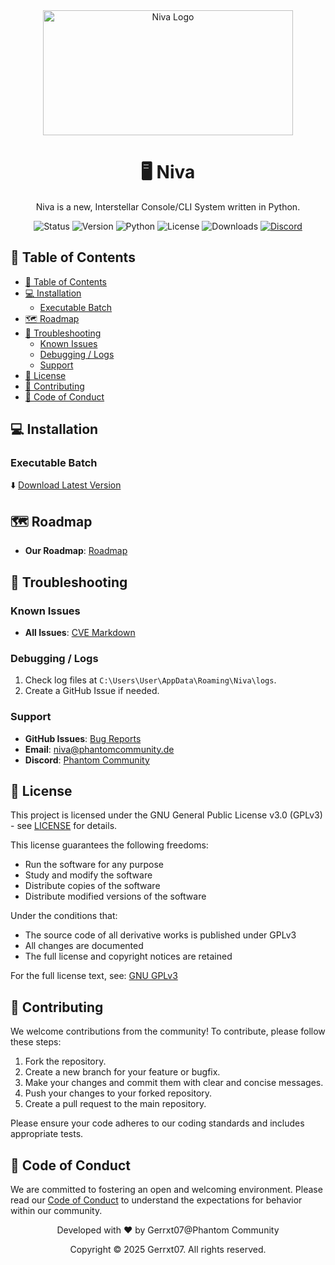 <div align="center">
  <img src="https://cdn.discordapp.com/attachments/1350899519860117554/1350899545881710712/Strave.png?ex=67d86abe&is=67d7193e&hm=6614f47ce6e7e5c7412aae401f992ade2e4365e1867982869480e1e22a6355ec&" alt="Niva Logo" width="400" height="200">
  <h1>🖥️ Niva</h1>
  <p>Niva is a new, Interstellar Console/CLI System written in Python.</p>

  ![Status](https://img.shields.io/badge/Status-Alpha-red)
  ![Version](https://img.shields.io/github/v/release/Gerrxt07/Niva-Console?include_prereleases)
  ![Python](https://img.shields.io/badge/python-3.11+-green.svg)
  ![License](https://img.shields.io/badge/License-GPLv3-blue.svg)
  ![Downloads](https://img.shields.io/github/downloads/Gerrxt07/Niva-Console/total)
  [![Discord](https://img.shields.io/discord/1173255456353951864?label=Discord&logo=discord)](https://discord.gg/T4p98xbHVz)
</div>

## 📑 Table of Contents
- [📑 Table of Contents](#-table-of-contents)
- [💻 Installation](#-installation)
  - [Executable Batch](#executable-batch)
- [🗺️ Roadmap](#️-roadmap)
- [🔧 Troubleshooting](#-troubleshooting)
  - [Known Issues](#known-issues)
  - [Debugging / Logs](#debugging--logs)
  - [Support](#support)
- [📄 License](#-license)
- [🤝 Contributing](#-contributing)
- [📜 Code of Conduct](#-code-of-conduct)

## 💻 Installation

### Executable Batch
⬇️ [Download Latest Version](https://github.com/Gerrxt07/Niva-Console/releases/latest)

## 🗺️ Roadmap

- **Our Roadmap**: [Roadmap](https://github.com/Gerrxt07/Niva-Console/blob/main/ROADMAP.md)

## 🔧 Troubleshooting

### Known Issues
- **All Issues**: [CVE Markdown](https://github.com/Gerrxt07/Niva-Console/blob/main/CVE.md)

### Debugging / Logs
1. Check log files at `C:\Users\User\AppData\Roaming\Niva\logs`.
2. Create a GitHub Issue if needed.

### Support
- **GitHub Issues**: [Bug Reports](https://github.com/Gerrxt07/Niva-Console/issues)
- **Email**: niva@phantomcommunity.de
- **Discord**: [Phantom Community](https://discord.gg/T4p98xbHVz)

## 📄 License

This project is licensed under the GNU General Public License v3.0 (GPLv3) - see [LICENSE](LICENSE) for details.

This license guarantees the following freedoms:
- Run the software for any purpose
- Study and modify the software
- Distribute copies of the software
- Distribute modified versions of the software

Under the conditions that:
- The source code of all derivative works is published under GPLv3
- All changes are documented
- The full license and copyright notices are retained

For the full license text, see: [GNU GPLv3](https://www.gnu.org/licenses/gpl-3.0.en.html)

## 🤝 Contributing

We welcome contributions from the community! To contribute, please follow these steps:

1. Fork the repository.
2. Create a new branch for your feature or bugfix.
3. Make your changes and commit them with clear and concise messages.
4. Push your changes to your forked repository.
5. Create a pull request to the main repository.

Please ensure your code adheres to our coding standards and includes appropriate tests.

## 📜 Code of Conduct

We are committed to fostering an open and welcoming environment. Please read our [Code of Conduct](CODE_OF_CONDUCT.md) to understand the expectations for behavior within our community.

<div align="center">
  <p>Developed with ❤️ by Gerrxt07@Phantom Community</p>
  <p>Copyright © 2025 Gerrxt07. All rights reserved.</p>
</div>
